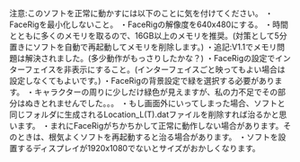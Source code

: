 注意:このソフトを正常に動かすには以下のことに気を付けてください。
・FaceRigを最小化しないこと。
・FaceRigの解像度を640x480にする。
・時間とともに多くのメモリを取るので、16GB以上のメモリを推奨。(対策として5分置きにソフトを自動で再起動してメモリを削除します。)
・追記:V1.1でメモリ問題は解決されました。(多少動作がもっさりしたかな？)
・FaceRigの設定でインターフェイスを非表示にすること。(インターフェイスごと映ってもよい場合は設定しなくてもよいです。)
・FaceRigの背景設定で緑を選択する必要があります。
・キャラクターの周りに少しだけ緑色が見えますが、私の力不足でその部分はぬきとれませんでした。。。
・もし画面外にいってしまった場合、ソフトと同じフォルダに生成されるLocation_L(T).datファイルを削除すれば治るかと思います。
・まれにFaceRigがちかちかして正常に動作しない場合があります。そのときは、根気よくソフトを再起動すると治る場合があります。
・ソフトを設置するディスプレイが1920x1080でないとサイズがおかしくなります。
